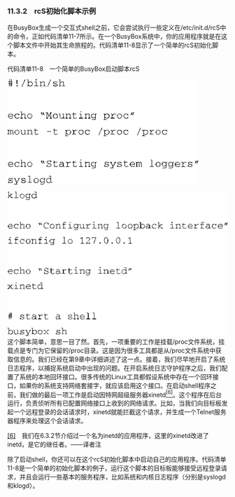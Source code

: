 ### 11.3.2　rcS初始化脚本示例

在BusyBox生成一个交互式shell之前，它会尝试执行一些定义在/etc/init.d/rcS中的命令，正如代码清单11-7所示。在一个BusyBox系统中，你的应用程序就是在这个脚本文件中开始其生命旅程的。代码清单11-8显示了一个简单的rcS初始化脚本。

代码清单11-8　一个简单的BusyBox启动脚本rcS



![292.png](../images/292.png)


![293.png](../images/293.png)
这个脚本简单，意思一目了然。首先，一项重要的工作是挂载/proc文件系统，挂载点是专门为它保留的/proc目录。这是因为很多工具都是从/proc文件系统中获取信息的。我们已经在第9章中详细讲述了这一点。接着，我们尽早地开启了系统日志程序，以捕捉系统启动中出现的问题。在开启系统日志守护程序之后，我们配置了系统的本地回环接口。很多传统的Linux工具都假设系统中存在一个回环接口，如果你的系统支持网络套接字，就应该启用这个接口。在启动shell程序之前，我们做的最后一项工作是启动因特网超级服务器xinetd<a class="my_markdown" href="['#anchor116']"><sup class="my_markdown">[6]</sup></a>。这个程序在后台运行，负责侦听所有已配置网络接口上收到的网络请求。比如，当我们向目标板发起一个远程登录的会话请求时，xinetd就能拦截这个请求，并生成一个Telnet服务器程序来处理这个会话请求。

<a class="my_markdown" href="['#ac116']">[6]</a>　我们在6.3.2节介绍过一个名为inetd的应用程序，这里的xinetd改进了inetd，是它的继任者。——译者注

除了启动shell，你还可以在这个rcS初始化脚本中启动自己的应用程序。代码清单11-8是一个简单的初始化脚本的例子，运行这个脚本的目标板能够接受远程登录请求，并且会运行一些基本的服务程序，比如系统和内核日志程序（分别是syslogd和klogd）。

